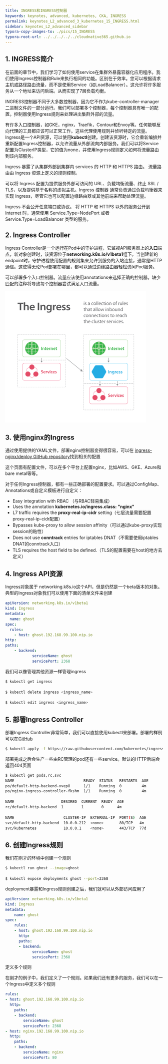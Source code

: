 ```yaml
---
title: INGRESS和INGRESS控制器
keywords: keynotes, advanced, kubernetes, CKA, INGRESS
permalink: keynotes_L2_advanced_3_kubernetes_15_INGRESS.html
sidebar: keynotes_L2_advanced_sidebar
typora-copy-images-to: ./pics/15_INGRESS
typora-root-url: ../../../../../cloudnative365.github.io
---
```


## 1. INGRESS简介
在前面的章节中，我们学习了如何使用service在集群外暴露容器化应用程序。我们使用Ingress控制器和Rule来执行相同的功能。区别在于效率。您可以根据请求主机或路径路由流量，而不是使用Service（如LoadBalancer）。这允许将许多服务从一个地址来访问后端。从而实现了7层负载均衡。

INGRESS控制器不同于大多数控制器，因为它不作为kube-controller-manager二进制文件的一部分运行。我们可以部署多个控制器，每个控制器具有唯一的配置。控制器使用Ingress规则来处理进出集群外部的流量。

有许多入口控制器，如GKE，nginx，Traefik，Contour和Envoy等。任何能够反向代理的工具都应该可以正常工作。这些代理使用规则并侦听特定的流量。Ingress是一个API资源，可以使用**kubectl**创建。创建该资源时，它会重新编排并重新配置Ingress控制器，以允许流量从外部流向内部服务。我们可以将Service配置为ClusterIP类型，它的值为none，并使用Ingress规则定义如何将流量路由到该内部服务。

Ingress 暴露了从集群外部到集群内 services 的 HTTP 和 HTTPS 路由。 流量路由由 Ingress 资源上定义的规则控制。

可以将 Ingress 配置为提供服务外部可访问的 URL、负载均衡流量、终止 SSL / TLS，以及提供基于名称的虚拟主机。Ingress 控制器 通常负责通过负载均衡器来实现 Ingress，尽管它也可以配置边缘路由器或其他前端来帮助处理流量。

Ingress 不会公开任意端口或协议。 将 HTTP 和 HTTPS 以外的服务公开到 Internet 时，通常使用 Service.Type=NodePort 或者 Service.Type=LoadBalancer 类型的服务。

## 2. Ingress Controller



Ingress Controller是一个运行在Pod中的守护进程，它监视API服务器上的**入口**端点，新对象创建时，该资源位于**networking.k8s.io/v1beta1**组下。当创建新的endpoint时，守护进程使用配置的规则集来允许到服务的入站连接，通常是HTTP通信。这使得无论Pod部署在哪里，都可以通过边缘路由器轻松访问Pod服务。

可以部署多个入口控制器。流量应该使用annotations来选择正确的控制器。缺少匹配的注释将导致每个控制器尝试满足入口流量。

![5ln4zg2183da-TheIngress](/pages/keynotes/L2_advanced/3_kubernetes/pics/15_INGRESS/5ln4zg2183da-TheIngress.png)

## 3. 使用nginx的Ingress

通过使用提供的YAML文件，部署nginx控制器变得很容易，可以在 [ingress-nginx/deploy GitHub repository](https://github.com/kubernetes/ingress-nginx/tree/master/deploy)找到相关的配置

这个页面有配置文件，可以在多个平台上配置nginx，比如AWS、GKE、Azure和bare metal等等。

对于任何Ingress控制器，都有一些正确部署的配置要求。可以通过ConfigMap、Annotations或自定义模板进行自定义：

- Easy integration with RBAC （与RBAC轻易集成）
- Uses the annotation **kubernetes.io/ingress.class: "nginx"**
- L7 traffic requires the **proxy-real-ip-cidr** setting（七层流量需要配置proxy-real-ip-cidr配置）
- Bypasses kube-proxy to allow session affinity（可以通过kube-proxy实现session的粘性）
- Does not use **conntrack** entries for iptables DNAT（不需要使用iptables DNAT的conntrack入口）
- TLS requires the host field to be defined.（TLS的配置需要在host的地方去定义）

## 4. Ingress API资源

Ingress对象属于 networking.k8s.io这个API，但是仍然是一个beta版本的对象。典型的Ingress对象我们可以使用下面的清单文件来创建

``` yaml
apiVersion: networking.k8s.io/v1beta1 
kind: Ingress 
metadata:
  name: ghost
spec:
  rules:
    - host: ghost.192.168.99.100.nip.io
http:
paths:
    - backend:
            serviceName: ghost
            servicePort: 2368 
```

我们可以像管理其他资源一样管理ingress

``` bash
$ kubectl get ingress

$ kubectl delete ingress <ingress_name>

$ kubectl edit ingress <ingress_name>
```

## 5. 部署Ingress Controller

部署Ingress Controller非常简单，我们可以直接使用kubectl来部署。部署的样例可以在[GitHub](https://github.com/kubernetes/ingress-nginx/tree/master/deploy)

``` bash
$ kubectl apply -f https://raw.githubusercontent.com/kubernetes/ingress-nginx/controller-0.32.0/deploy/static/provider/baremetal/deploy.yaml
```

部署完成之后会生产一些由RC管理的pod还有一些service。默认的HTTP后端会返回404页面

``` bash
$ kubectl get pods,rc,svc
NAME                               READY  STATUS   RESTARTS  AGE
po/default-http-backend-xvep8      1/1    Running  0         4m
po/nginx-ingress-controller-fkshm  1/1    Running  0         4m

NAME                     DESIRED  CURRENT  READY  AGE
rc/default-http-backend  1        1        0      4m

NAME                      CLUSTER-IP  EXTERNAL-IP  PORT(S)  AGE
svc/default-http-backend  10.0.0.212  <none>       80/TCP   4m
svc/kubernetes            10.0.0.1    <none>       443/TCP  77d
```

## 6. 创建Ingress规则

我们在刚才的环境中创建一个规则

``` bash
$ kubectl run ghost --image=ghost

$ kubectl expose deployments ghost --port=2368
```

deployment暴露和Ingress规则创建之后，我们就可以从外部访问应用了

``` yaml
apiVersion: networking.k8s.io/v1beta1
kind: Ingress
metadata:
    name: ghost
spec:
    rules:
    - host: ghost.192.168.99.100.nip.io
      http:
      paths:
      - backend:
            serviceName: ghost
            servicePort: 2368
```

定义多个规则

在刚才的例子中，我们定义了一个规则。如果我们还有更多的服务，我们可以在一个Ingress中定义多个规则

``` yaml
rules:
- host: ghost.192.168.99.100.nip.io
  http:
    paths:
    - backend:
        serviceName: ghost
        servicePort: 2368
- host: nginx.192.168.99.100.nip.io
  http:
    paths:
    - backend:
        serviceName: nginx
        servicePort: 80
```

